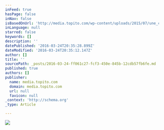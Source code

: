 ```yaml
---
inFeed: true
hasPage: false
inNav: false
isBasedOnUrl: 'http://media.topito.com/wp-content/uploads/2015/07/une_citation.jpg'
inLanguage: null
starred: false
keywords: []
description: ''
datePublished: '2016-03-24T20:35:28.899Z'
dateModified: '2016-03-24T20:35:12.147Z'
author: []
title: ''
sourcePath: _posts/2016-03-24-ff061c27-fcf3-450e-845b-12cdb57fb6fe.md
published: true
authors: []
publisher:
  name: media.topito.com
  domain: media.topito.com
  url: null
  favicon: null
_context: 'http://schema.org'
_type: Article

---
```

![](https://s3-us-west-2.amazonaws.com/the-grid-img/p/7735d521695ff720e81407de8b88c351ceafcea6.jpg)